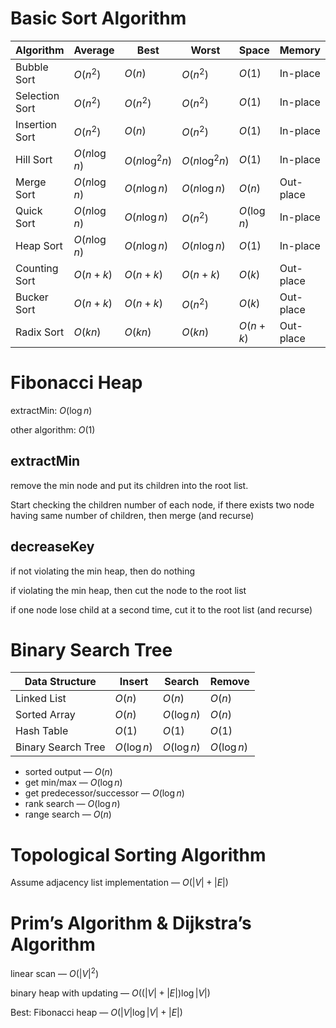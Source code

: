 # Basic Sort Algorithm

| **Algorithm**  | **Average**   | **Best**         | **Worst**        | **Space**   | Memory    | **Stability** |
| -------------- | ------------- | ---------------- | ---------------- | ----------- | --------- | ------------- |
| Bubble Sort    | $O(n^2)$      | $O(n)$           | $O(n^2)$         | $O(1)$      | In-place  | Stable        |
| Selection Sort | $O(n^2)$      | $O(n^2)$         | $O(n^2)$         | $O(1)$      | In-place  | Unstable      |
| Insertion Sort | $O(n^2)$      | $O(n)$           | $O(n^2)$         | $O(1)$      | In-place  | Stable        |
| Hill Sort      | $O(n \log n)$ | $O(n \log ^2 n)$ | $O(n \log ^2 n)$ | $O(1)$      | In-place  | Unstable      |
| Merge Sort     | $O(n \log n)$ | $O(n \log n)$    | $O(n \log n)$    | $O(n)$      | Out-place | Stable        |
| Quick Sort     | $O(n \log n)$ | $O(n \log n)$    | $O(n^2)$         | $O(\log n)$ | In-place  | Unstable      |
| Heap Sort      | $O(n \log n)$ | $O(n \log n)$    | $O(n \log n)$    | $O(1)$      | In-place  | Unstable      |
| Counting Sort  | $O(n + k)$    | $O(n + k)$       | $O(n + k)$       | $O(k)$      | Out-place | Stable        |
| Bucker Sort    | $O(n + k)$    | $O(n + k)$       | $O(n^2)$         | $O(k)$      | Out-place | Stable        |
| Radix Sort     | $O(kn)$       | $O(kn)$          | $O(kn)$          | $O(n + k)$  | Out-place | Stable        |

# Fibonacci Heap

extractMin: $O(\log n)$ 

other algorithm: $O(1)$

## extractMin

remove the min node and put its children into the root list.

Start checking the children number of each node, if there exists two node having same number of children, then merge (and recurse)

## decreaseKey

if not violating the min heap, then do nothing

if violating the min heap, then cut the node to the root list

if one node lose child at a second time, cut it to the root list (and recurse)

# Binary Search Tree

| Data Structure     | Insert      | Search      | Remove      |
| ------------------ | ----------- | ----------- | ----------- |
| Linked List        | $O(n)$      | $O(n)$      | $O(n)$      |
| Sorted Array       | $O(n)$      | $O(\log n)$ | $O(n)$      |
| Hash Table         | $O(1)$      | $O(1)$      | $O(1)$      |
| Binary Search Tree | $O(\log n)$ | $O(\log n)$ | $O(\log n)$ |

- sorted output — $O(n)$
- get min/max — $O(\log n)$
- get predecessor/successor — $O(\log n)$
- rank search — $O(\log n)$
- range search — $O(n)$



# Topological Sorting Algorithm

Assume adjacency list implementation — $O(|V| + |E|)$

# Prim’s Algorithm & Dijkstra’s Algorithm

linear scan — $O(|V|^2)$

binary heap with updating — $O((|V| + |E|)\log |V|)$

Best: Fibonacci heap — $O(|V|\log |V| + |E|)$




